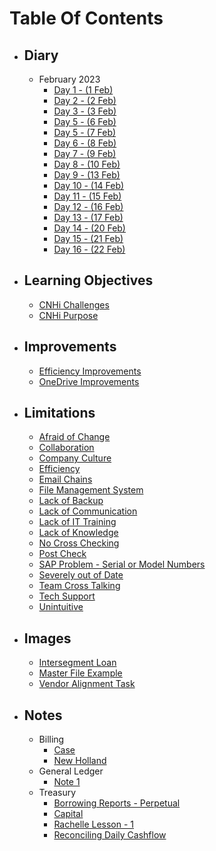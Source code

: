 # Table Of Contents

- ## Diary
	- February 2023
		- [Day 1 - (1 Feb)](Diary/Journal/February/Day%201%20-%20(1%20Feb).md)
		- [Day 2 - (2 Feb)](Diary/Journal/February/Day%202%20-%20(2%20Feb).md)
		- [Day 3 - (3 Feb)](Diary/Journal/February/Day%203%20-%20(3%20Feb).md)
		- [Day 5 - (6 Feb)](Diary/Journal/February/Day%205%20-%20(6%20Feb).md)
		- [Day 5 - (7 Feb)](Diary/Journal/February/Day%205%20-%20(7%20Feb).md)
		- [Day 6 - (8 Feb)](Diary/Journal/February/Day%206%20-%20(8%20Feb).md) 
		- [Day 7 - (9 Feb)](Diary/Journal/February/Day%207%20-%20(9%20Feb).md) 
		- [Day 8 - (10 Feb)](Diary/Journal/February/Day%208%20-%20(10%20Feb).md) 
		- [Day 9 - (13 Feb)](Diary/Journal/February/Day%209%20-%20(13%20Feb).md) 
		- [Day 10 - (14 Feb)](Diary/Journal/February/Day%2010%20-%20(14%20Feb).md) 
		- [Day 11 - (15 Feb)](Diary/Journal/February/Day%2011%20-%20(15%20Feb).md) 
		- [Day 12 - (16 Feb)](Diary/Journal/February/Day%2012%20-%20(16%20Feb).md) 
		- [Day 13 - (17 Feb)](Diary/Journal/February/Day%2013%20-%20(17%20Feb).md) 
		- [Day 14 - (20 Feb)](Diary/Journal/February/Day%2014%20-%20(20%20Feb).md) 
		- [Day 15 - (21 Feb)](Diary/Journal/February/Day%2015%20-%20(21%20Feb).md) 
		- [Day 16 - (22 Feb)](Diary/Journal/February/Day%2016%20-%20(22%20Feb).md) 
- ## Learning Objectives 
	- [CNHi Challenges](Diary/Learning%20Objectives/CNHi%20Challenges.md) 
	- [CNHi Purpose](Diary/Learning%20Objectives/CNHi%20Purpose.md)  
- ## Improvements 
	- [Efficiency Improvements](Diary/Improvements/Efficiency%20Improvements.md) 
	- [OneDrive Improvements](Diary/Improvements/OneDrive%20Improvements.md) 
- ## Limitations
	- [Afraid of Change](Diary/Limitations/Afraid%20of%20Change.md) 
	- [Collaboration](Diary/Limitations/Collaboration.md)
	- [Company Culture](Diary/Limitations/Company%20Culture.md) 
	- [Efficiency](Diary/Limitations/Efficiency.md) 
	- [Email Chains](Diary/Limitations/Email%20Chains.md)
	- [File Management System](Diary/Limitations/File%20Management%20System.md)
	- [Lack of Backup](Diary/Limitations/Lack%20of%20Backup.md)  
	- [Lack of Communication](Diary/Limitations/Lack%20of%20Communication.md) 
	- [Lack of IT Training](Diary/Limitations/Lack%20of%20IT%20Training.md)
	- [Lack of Knowledge](Diary/Limitations/Lack%20of%20Knowledge.md) 
	- [No Cross Checking](Diary/Limitations/No%20Cross%20Checking.md) 
	- [Post Check](Diary/Limitations/Post%20Check.md) 
	- [SAP Problem - Serial or Model Numbers](Diary/Limitations/SAP%20Problem%20-%20Serial%20or%20Model%20Numbers.md)
	- [Severely out of Date](Diary/Limitations/Severely%20out%20of%20Date.md) 
	- [Team Cross Talking](Diary/Limitations/Team%20Cross%20Talking.md) 
	- [Tech Support](Diary/Limitations/Tech%20Support.md) 
	- [Unintuitive](Diary/Limitations/Unintuitive.md) 
- ## Images
	- [Intersegment Loan](Images/Intersegment%20Loan.png)
	- [Master File Example](Images/Master%20File%20Example.png)
	- [Vendor Alignment Task](Images/Vendor%20Alignment%20Task.png)
- ## Notes
	- Billing 
		- [Case](Notes/Billing/Case.md) 
		- [New Holland](Notes/Billing/New%20Holland.md)
	- General Ledger 
		- [Note 1](Notes/General%20Ledger/Note%201.md) 
	- Treasury
		- [Borrowing Reports - Perpetual](Notes/Treasury/Borrowing%20Reports%20-%20Perpetual.md) 
		- [Capital](Notes/Treasury/Capital.md) 
		- [Rachelle Lesson - 1](Notes/Treasury/Rachelle%20Lesson%20-%201.md) 
		- [Reconciling Daily Cashflow](Notes/Treasury/Reconciling%20Daily%20Cashflow.md) 
